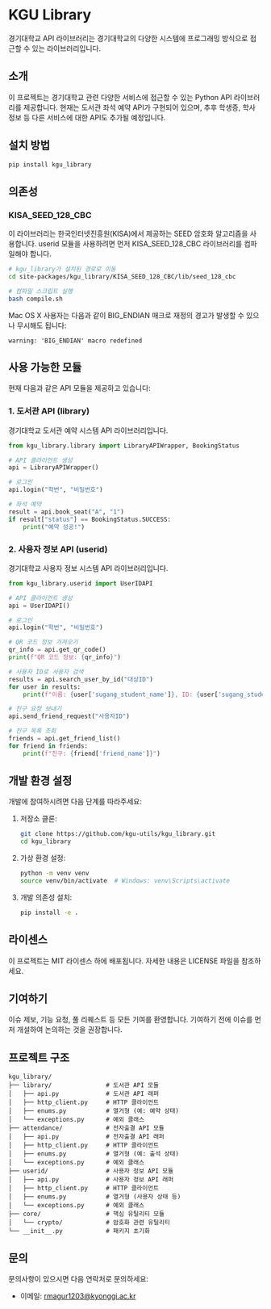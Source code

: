 # KGU Library

경기대학교 API 라이브러리는 경기대학교의 다양한 시스템에 프로그래밍 방식으로 접근할 수 있는 라이브러리입니다.

## 소개

이 프로젝트는 경기대학교 관련 다양한 서비스에 접근할 수 있는 Python API 라이브러리를 제공합니다. 현재는 도서관 좌석 예약 API가 구현되어 있으며, 추후 학생증, 학사 정보 등 다른 서비스에 대한 API도 추가될 예정입니다.

## 설치 방법

```bash
pip install kgu_library
```

## 의존성

### KISA_SEED_128_CBC

이 라이브러리는 한국인터넷진흥원(KISA)에서 제공하는 SEED 암호화 알고리즘을 사용합니다. userid 모듈을 사용하려면 먼저 KISA_SEED_128_CBC 라이브러리를 컴파일해야 합니다.

```bash
# kgu_library가 설치된 경로로 이동
cd site-packages/kgu_library/KISA_SEED_128_CBC/lib/seed_128_cbc

# 컴파일 스크립트 실행
bash compile.sh
```

Mac OS X 사용자는 다음과 같이 BIG_ENDIAN 매크로 재정의 경고가 발생할 수 있으나 무시해도 됩니다:

```
warning: 'BIG_ENDIAN' macro redefined
```

## 사용 가능한 모듈

현재 다음과 같은 API 모듈을 제공하고 있습니다:

### 1. 도서관 API (library)

경기대학교 도서관 예약 시스템 API 라이브러리입니다.

```python
from kgu_library.library import LibraryAPIWrapper, BookingStatus

# API 클라이언트 생성
api = LibraryAPIWrapper()

# 로그인
api.login("학번", "비밀번호")

# 좌석 예약
result = api.book_seat("A", "1")
if result["status"] == BookingStatus.SUCCESS:
    print("예약 성공!")
```

### 2. 사용자 정보 API (userid)

경기대학교 사용자 정보 시스템 API 라이브러리입니다.

```python
from kgu_library.userid import UserIDAPI

# API 클라이언트 생성
api = UserIDAPI()

# 로그인
api.login("학번", "비밀번호")

# QR 코드 정보 가져오기
qr_info = api.get_qr_code()
print(f"QR 코드 정보: {qr_info}")

# 사용자 ID로 사용자 검색
results = api.search_user_by_id("대상ID")
for user in results:
    print(f"이름: {user['sugang_student_name']}, ID: {user['sugang_student_id']}")

# 친구 요청 보내기
api.send_friend_request("사용자ID")

# 친구 목록 조회
friends = api.get_friend_list()
for friend in friends:
    print(f"친구: {friend['friend_name']}")
```

## 개발 환경 설정

개발에 참여하시려면 다음 단계를 따라주세요:

1. 저장소 클론:

   ```bash
   git clone https://github.com/kgu-utils/kgu_library.git
   cd kgu_library
   ```

2. 가상 환경 설정:

   ```bash
   python -m venv venv
   source venv/bin/activate  # Windows: venv\Scripts\activate
   ```

3. 개발 의존성 설치:
   ```bash
   pip install -e .
   ```

## 라이센스

이 프로젝트는 MIT 라이센스 하에 배포됩니다. 자세한 내용은 LICENSE 파일을 참조하세요.

## 기여하기

이슈 제보, 기능 요청, 풀 리퀘스트 등 모든 기여를 환영합니다. 기여하기 전에 이슈를 먼저 개설하여 논의하는 것을 권장합니다.

## 프로젝트 구조

```
kgu_library/
├── library/               # 도서관 API 모듈
│   ├── api.py             # 도서관 API 래퍼
│   ├── http_client.py     # HTTP 클라이언트
│   ├── enums.py           # 열거형 (예: 예약 상태)
│   └── exceptions.py      # 예외 클래스
├── attendance/            # 전자출결 API 모듈
│   ├── api.py             # 전자출결 API 래퍼
│   ├── http_client.py     # HTTP 클라이언트
│   ├── enums.py           # 열거형 (예: 출석 상태)
│   └── exceptions.py      # 예외 클래스
├── userid/                # 사용자 정보 API 모듈
│   ├── api.py             # 사용자 정보 API 래퍼
│   ├── http_client.py     # HTTP 클라이언트
│   ├── enums.py           # 열거형 (사용자 상태 등)
│   └── exceptions.py      # 예외 클래스
├── core/                  # 핵심 유틸리티 모듈
│   └── crypto/            # 암호화 관련 유틸리티
└── __init__.py            # 패키지 초기화
```

## 문의

문의사항이 있으시면 다음 연락처로 문의하세요:

- 이메일: rmagur1203@kyonggi.ac.kr
